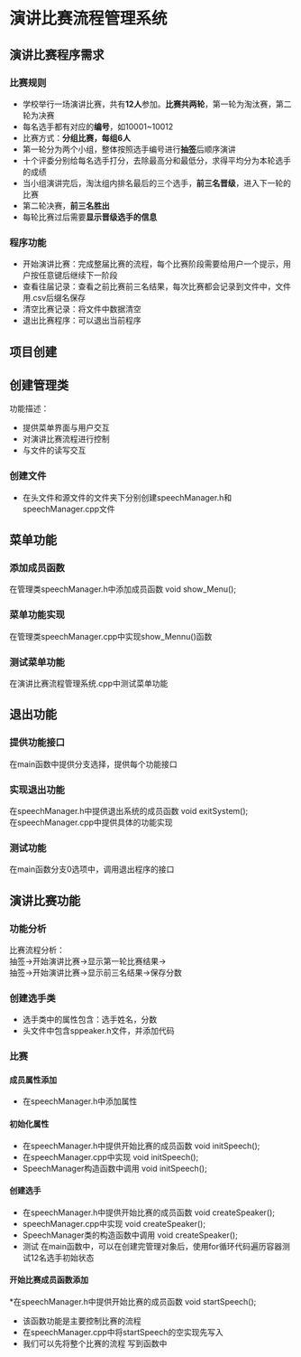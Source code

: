 # 演讲比赛流程管理系统
## 演讲比赛程序需求
### 比赛规则
 * 学校举行一场演讲比赛，共有**12人**参加。**比赛共两轮**，第一轮为淘汰赛，第二轮为决赛  
 * 每名选手都有对应的**编号**，如10001~10012  
 * 比赛方式：**分组比赛，每组6人**  
 * 第一轮分为两个小组，整体按照选手编号进行**抽签**后顺序演讲  
 * 十个评委分别给每名选手打分，去除最高分和最低分，求得平均分为本轮选手的成绩  
 * 当小组演讲完后，淘汰组内排名最后的三个选手，**前三名晋级**，进入下一轮的比赛  
 * 第二轮决赛，**前三名胜出**  
 * 每轮比赛过后需要**显示晋级选手的信息**  
  
### 程序功能
 * 开始演讲比赛：完成整届比赛的流程，每个比赛阶段需要给用户一个提示，用户按任意键后继续下一阶段  
 * 查看往届记录：查看之前比赛前三名结果，每次比赛都会记录到文件中，文件用.csv后缀名保存  
 * 清空比赛记录：将文件中数据清空  
 * 退出比赛程序：可以退出当前程序  
  
## 项目创建
## 创建管理类
功能描述：  
 * 提供菜单界面与用户交互  
 * 对演讲比赛流程进行控制  
 * 与文件的读写交互  
  
### 创建文件
 * 在头文件和源文件的文件夹下分别创建speechManager.h和 speechManager.cpp文件  
  
## 菜单功能
### 添加成员函数
在管理类speechManager.h中添加成员函数 void show_Menu();  
  
### 菜单功能实现
在管理类speechManager.cpp中实现show_Mennu()函数  
  
### 测试菜单功能
在演讲比赛流程管理系统.cpp中测试菜单功能  
  
## 退出功能
### 提供功能接口
在main函数中提供分支选择，提供每个功能接口  
  
### 实现退出功能
在speechManager.h中提供退出系统的成员函数 void exitSystem();  
在speechManager.cpp中提供具体的功能实现  
  
### 测试功能
在main函数分支0选项中，调用退出程序的接口  
  
## 演讲比赛功能
### 功能分析
比赛流程分析：  
抽签->开始演讲比赛->显示第一轮比赛结果->  
抽签->开始演讲比赛->显示前三名结果->保存分数  
  
### 创建选手类
 * 选手类中的属性包含：选手姓名，分数  
 * 头文件中包含sppeaker.h文件，并添加代码  
  
### 比赛
#### 成员属性添加
 * 在speechManager.h中添加属性  
  
#### 初始化属性
 * 在speechManager.h中提供开始比赛的成员函数 void initSpeech();  
 * 在speechManager.cpp中实现 void initSpeech();  
 * SpeechManager构造函数中调用 void initSpeech();  
  
#### 创建选手
 * 在speechManager.h中提供开始比赛的成员函数 void createSpeaker();  
 * speechManager.cpp中实现 void createSpeaker();  
 * SpeechManager类的构造函数中调用 void createSpeaker();  
 * 测试 在main函数中，可以在创建完管理对象后，使用for循环代码遍历容器测试12名选手初始状态  
  
#### 开始比赛成员函数添加
 *在speechManager.h中提供开始比赛的成员函数 void startSpeech();  
 * 该函数功能是主要控制比赛的流程  
 * 在speechManager.cpp中将startSpeech的空实现先写入  
 * 我们可以先将整个比赛的流程 写到函数中  
  
